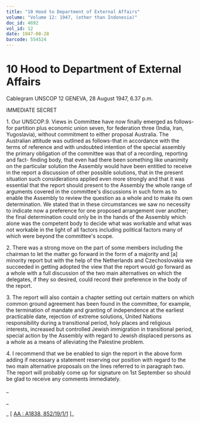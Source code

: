 ```yaml
---
title: "10 Hood to Department of External Affairs"
volume: "Volume 12: 1947, (other than Indonesia)"
doc_id: 4692
vol_id: 12
date: 1947-08-28
barcode: 554524
---
```


# 10 Hood to Department of External Affairs

Cablegram UNSCOP 12 GENEVA, 28 August 1947, 6.37 p.m.

IMMEDIATE SECRET

1\. Our UNSCOP.9. Views in Committee have now finally emerged as follows-for partition plus economic union seven, for federation three (India, Iran, Yugoslavia), without commitment to either proposal Australia. The Australian attitude was outlined as follows-that in accordance with the terms of reference and with undoubted intention of the special assembly the primary obligation of the committee was that of a recording, reporting and fact- finding body, that even had there been something like unanimity on the particular solution the Assembly would have been entitled to receive in the report a discussion of other possible solutions, that in the present situation such considerations applied even more strongly and that it was essential that the report should present to the Assembly the whole range of arguments covered in the committee's discussions in such form as to enable the Assembly to review the question as a whole and to make its own determination. We stated that in these circumstances we saw no necessity to indicate now a preference for one proposed arrangement over another; the final determination could only be in the hands of the Assembly which alone was the competent body to decide what was workable and what was not workable in the light of all factors including political factors many of which were beyond the committee's scope.

2\. There was a strong move on the part of some members including the chairman to let the matter go forward in the form of a majority and [a] minority report but with the help of the Netherlands and Czechoslovakia we succeeded in getting adopted the view that the report would go forward as a whole with a full discussion of the two main alternatives on which the delegates, if they so desired, could record their preference in the body of the report.

3\. The report will also contain a chapter setting out certain matters on which common ground agreement has been found in the committee, for example, the termination of mandate and granting of independence at the earliest practicable date, rejection of extreme solutions, United Nations responsibility during a transitional period, holy places and religious interests, increased but controlled Jewish immigration in transitional period, special action by the Assembly with regard to Jewish displaced persons as a whole as a means of alleviating the Palestine problem.

4\. I recommend that we be enabled to sign the report in the above form adding if necessary a statement reserving our position with regard to the two main alternative proposals on the lines referred to in paragraph two. The report will probably come up for signature on 1st September so should be glad to receive any comments immediately.

_

_

_ [ [AA : A1838, 852/19/1/1](http://www.naa.gov.au/cgi-bin/Search?O=I&Number=554524) ]_
